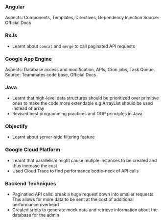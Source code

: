 ### Angular

Aspects: Components, Templates, Directives, Dependency Injection
Source: Official Docs

### RxJs
- Learnt about ```concat``` and ```merge``` to call paginated API requests

### Google App Engine

Aspects: Database access and modification, APIs, Cron jobs, Task Queue. 
Source: Teammates code base, Official Docs

### Java
- Learnt that high-level data structures should be prioritized over primitive ones to make the code more extendable e.g ArrayList should be used instead of array
- Revised best programming practices and OOP principles in Java 

### Objectify
- Learnt about server-side filtering feature

### Google Cloud Platform
- Learnt that parallelism might cause mutiple instances to be created and thus increase the cost
- Used Cloud Trace to find performance bottle-neck of API calls 

### Backend Techniques
- Paginatied API calls: break a huge request down into smaller requests. This allows for more data to be sent at the cost of additional performance overhead
- Created sripts to generate mock data and retrieve information about the database for the admin
